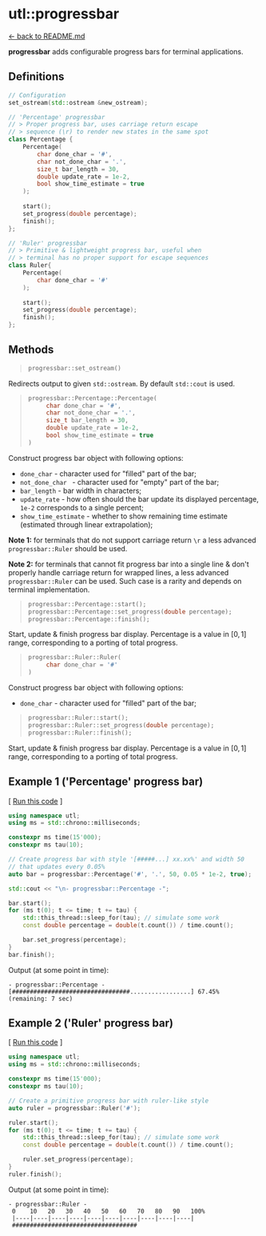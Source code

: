 

# utl::progressbar

[<- back to README.md](https://github.com/DmitriBogdanov/prototyping_utils/tree/master)

**progressbar** adds configurable progress bars for terminal applications.

## Definitions

```cpp
// Configuration
set_ostream(std::ostream &new_ostream);

// 'Percentage' progressbar
// > Proper progress bar, uses carriage return escape
// > sequence (\r) to render new states in the same spot
class Percentage {
	Percentage(
		char done_char = '#',
		char not_done_char = '.',
		size_t bar_length = 30,
		double update_rate = 1e-2,
		bool show_time_estimate = true
	);
	
	start();
	set_progress(double percentage);
	finish();
};

// 'Ruler' progressbar
// > Primitive & lightweight progress bar, useful when
// > terminal has no proper support for escape sequences
class Ruler{
	Percentage(
		char done_char = '#'
	);
	
	start();
	set_progress(double percentage);
	finish();
};
```

## Methods

> ```cpp
> progressbar::set_ostream()
> ```

Redirects output to given `std::ostream`. By default `std::cout` is used.

> ```cpp
> progressbar::Percentage::Percentage(
>      char done_char = '#',
>      char not_done_char = '.',
>      size_t bar_length = 30,
>      double update_rate = 1e-2,
>      bool show_time_estimate = true
> )
> ```

Construct progress bar object with following options:

- `done_char` - character used for "filled" part of the bar;
- `not_done_char ` - character used for "empty" part of the bar;
- `bar_length` - bar width in characters;
- `update_rate` - how often should the bar update its displayed percentage, `1e-2` corresponds to a single percent;
- `show_time_estimate` - whether to show remaining time estimate (estimated through linear extrapolation);

**Note 1:** for terminals that do not support carriage return `\r`  a less advanced `progressbar::Ruler` should be used.

**Note 2:** for terminals that cannot fit progress bar into a single line & don't properly handle carriage return for wrapped lines, a less advanced `progressbar::Ruler` can be used. Such case is a rarity and depends on terminal implementation.

> ```cpp
> progressbar::Percentage::start();
> progressbar::Percentage::set_progress(double percentage);
> progressbar::Percentage::finish();
> ```

Start, update & finish progress bar display. Percentage is a value in $[0, 1]$ range, corresponding to a porting of total progress.

> ```cpp
> progressbar::Ruler::Ruler(
>      char done_char = '#'
> )
> ```

Construct progress bar object with following options:

- `done_char` - character used for "filled" part of the bar;

> ```cpp
> progressbar::Ruler::start();
> progressbar::Ruler::set_progress(double percentage);
> progressbar::Ruler::finish();
> ```

Start, update & finish progress bar display. Percentage is a value in $[0, 1]$ range, corresponding to a porting of total progress.



## Example 1 ('Percentage' progress bar)

[ [Run this code]() ]
```cpp
using namespace utl;
using ms = std::chrono::milliseconds;

constexpr ms time(15'000);
constexpr ms tau(10);

// Create progress bar with style '[#####...] xx.xx%' and width 50
// that updates every 0.05%
auto bar = progressbar::Percentage('#', '.', 50, 0.05 * 1e-2, true);

std::cout << "\n- progressbar::Percentage -";

bar.start();
for (ms t(0); t <= time; t += tau) {
	std::this_thread::sleep_for(tau); // simulate some work
	const double percentage = double(t.count()) / time.count();

	bar.set_progress(percentage);
}
bar.finish();
```

Output (at some point in time):
```
- progressbar::Percentage -
[#################################.................] 67.45% (remaining: 7 sec)
```

## Example 2 ('Ruler' progress bar)

[ [Run this code]() ]
```cpp
using namespace utl;
using ms = std::chrono::milliseconds;

constexpr ms time(15'000);
constexpr ms tau(10);

// Create a primitive progress bar with ruler-like style
auto ruler = progressbar::Ruler('#');

ruler.start();
for (ms t(0); t <= time; t += tau) {
	std::this_thread::sleep_for(tau); // simulate some work
	const double percentage = double(t.count()) / time.count();

	ruler.set_progress(percentage);
}
ruler.finish();
```

Output (at some point in time):
```
- progressbar::Ruler -
 0    10   20   30   40   50   60   70   80   90   100%
 |----|----|----|----|----|----|----|----|----|----|
 ###################################
```
